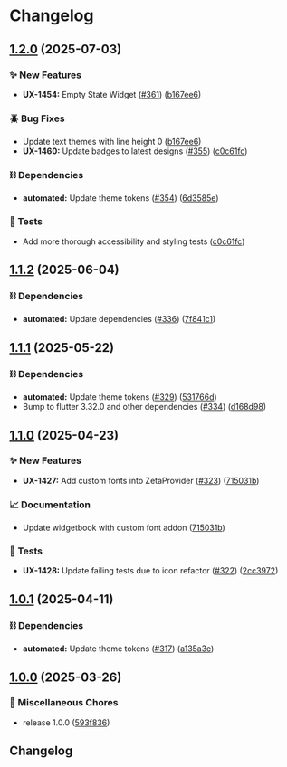 # Changelog

## [1.2.0](https://github.com/ZebraDevs/zeta_flutter/compare/zeta_flutter_theme-v1.1.2...zeta_flutter_theme-v1.2.0) (2025-07-03)


### ✨ New Features

* **UX-1454:** Empty State Widget ([#361](https://github.com/ZebraDevs/zeta_flutter/issues/361)) ([b167ee6](https://github.com/ZebraDevs/zeta_flutter/commit/b167ee6f49106f75ddfb55facbc17ed752c0aa6f))


### 🪲 Bug Fixes

* Update text themes with line height 0 ([b167ee6](https://github.com/ZebraDevs/zeta_flutter/commit/b167ee6f49106f75ddfb55facbc17ed752c0aa6f))
* **UX-1460:** Update badges to latest designs ([#355](https://github.com/ZebraDevs/zeta_flutter/issues/355)) ([c0c61fc](https://github.com/ZebraDevs/zeta_flutter/commit/c0c61fce2d10e1995eeffb9c713d2d6344176a91))


### ⛓️ Dependencies

* **automated:** Update theme tokens ([#354](https://github.com/ZebraDevs/zeta_flutter/issues/354)) ([6d3585e](https://github.com/ZebraDevs/zeta_flutter/commit/6d3585e13ebad0f240f5a0655d1e7d07793102c8))


### 🧪 Tests

* Add more thorough accessibility and styling tests ([c0c61fc](https://github.com/ZebraDevs/zeta_flutter/commit/c0c61fce2d10e1995eeffb9c713d2d6344176a91))

## [1.1.2](https://github.com/ZebraDevs/zeta_flutter/compare/zeta_flutter_theme-v1.1.1...zeta_flutter_theme-v1.1.2) (2025-06-04)


### ⛓️ Dependencies

* **automated:** Update dependencies ([#336](https://github.com/ZebraDevs/zeta_flutter/issues/336)) ([7f841c1](https://github.com/ZebraDevs/zeta_flutter/commit/7f841c10d738a64f7a552e8d749c85a0875ba0c5))

 

## [1.1.1](https://github.com/ZebraDevs/zeta_flutter/compare/zeta_flutter_theme-v1.1.0...zeta_flutter_theme-v1.1.1) (2025-05-22)


### ⛓️ Dependencies

* **automated:** Update theme tokens ([#329](https://github.com/ZebraDevs/zeta_flutter/issues/329)) ([531766d](https://github.com/ZebraDevs/zeta_flutter/commit/531766dc33f8acb69a5b3388314efd219df60d48))
* Bump to flutter 3.32.0 and other dependencies ([#334](https://github.com/ZebraDevs/zeta_flutter/issues/334)) ([d168d98](https://github.com/ZebraDevs/zeta_flutter/commit/d168d9821be4b8d450b35a898bf5d6ddb5361e29))


## [1.1.0](https://github.com/ZebraDevs/zeta_flutter/compare/zeta_flutter_theme-v1.0.1...zeta_flutter_theme-v1.1.0) (2025-04-23)


### ✨ New Features

* **UX-1427:** Add custom fonts into ZetaProvider ([#323](https://github.com/ZebraDevs/zeta_flutter/issues/323)) ([715031b](https://github.com/ZebraDevs/zeta_flutter/commit/715031b0874c86ef35209d98916e71f0b49db51e))


### 📈 Documentation

* Update widgetbook with custom font addon ([715031b](https://github.com/ZebraDevs/zeta_flutter/commit/715031b0874c86ef35209d98916e71f0b49db51e))


### 🧪 Tests

* **UX-1428:** Update failing tests due to icon refactor ([#322](https://github.com/ZebraDevs/zeta_flutter/issues/322)) ([2cc3972](https://github.com/ZebraDevs/zeta_flutter/commit/2cc3972ca1c736140a48420557b01de7f944a206))

## [1.0.1](https://github.com/ZebraDevs/zeta_flutter/compare/zeta_flutter_theme-v1.0.0...zeta_flutter_theme-v1.0.1) (2025-04-11)


### ⛓️ Dependencies

* **automated:** Update theme tokens ([#317](https://github.com/ZebraDevs/zeta_flutter/issues/317)) ([a135a3e](https://github.com/ZebraDevs/zeta_flutter/commit/a135a3e7ac5313e52aa5cc322fd1713631a0ebe7))

## [1.0.0](https://github.com/ZebraDevs/zeta_flutter/compare/zeta_flutter_theme-v0.20.2...zeta_flutter_theme-v1.0.0) (2025-03-26)


### 🧹 Miscellaneous Chores

* release 1.0.0 ([593f836](https://github.com/ZebraDevs/zeta_flutter/commit/593f836354c6cd74e2621b5c6ef6630f9c56633d))

## Changelog
